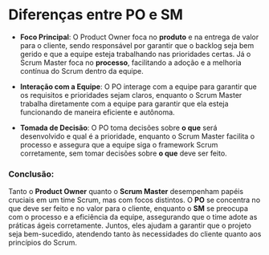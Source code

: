 # **Diferenças entre PO e SM**

- **Foco Principal**: O Product Owner foca no **produto** e na entrega de valor para o cliente, sendo responsável por garantir que o backlog seja bem gerido e que a equipe esteja trabalhando nas prioridades certas. Já o Scrum Master foca no **processo**, facilitando a adoção e a melhoria contínua do Scrum dentro da equipe.
  
- **Interação com a Equipe**: O PO interage com a equipe para garantir que os requisitos e prioridades sejam claros, enquanto o Scrum Master trabalha diretamente com a equipe para garantir que ela esteja funcionando de maneira eficiente e autônoma.

- **Tomada de Decisão**: O PO toma decisões sobre **o que** será desenvolvido e qual é a prioridade, enquanto o Scrum Master facilita o processo e assegura que a equipe siga o framework Scrum corretamente, sem tomar decisões sobre **o que** deve ser feito.

### Conclusão:

Tanto o **Product Owner** quanto o **Scrum Master** desempenham papéis cruciais em um time Scrum, mas com focos distintos. O **PO** se concentra no que deve ser feito e no valor para o cliente, enquanto o **SM** se preocupa com o processo e a eficiência da equipe, assegurando que o time adote as práticas ágeis corretamente. Juntos, eles ajudam a garantir que o projeto seja bem-sucedido, atendendo tanto às necessidades do cliente quanto aos princípios do Scrum.